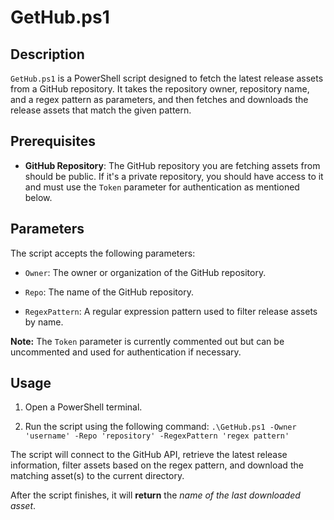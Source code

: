 # GetHub.ps1

## Description

`GetHub.ps1` is a PowerShell script designed to fetch the latest release assets from a GitHub repository. It takes the repository owner, repository name, and a regex pattern as parameters, and then fetches and downloads the release assets that match the given pattern.

## Prerequisites

- **GitHub Repository**: The GitHub repository you are fetching assets from should be public. If it's a private repository, you should have access to it and must use the `Token` parameter for authentication as mentioned below.

## Parameters

The script accepts the following parameters:

- `Owner`: The owner or organization of the GitHub repository.

- `Repo`: The name of the GitHub repository.

- `RegexPattern`: A regular expression pattern used to filter release assets by name.

**Note:** The `Token` parameter is currently commented out but can be uncommented and used for authentication if necessary.

## Usage

1. Open a PowerShell terminal.

2. Run the script using the following command: 
`.\GetHub.ps1 -Owner 'username' -Repo 'repository' -RegexPattern 'regex pattern'`

The script will connect to the GitHub API, retrieve the latest release information, filter assets based on the regex pattern, and download the matching asset(s) to the current directory.

After the script finishes, it will **return** the *name of the last downloaded asset*.
